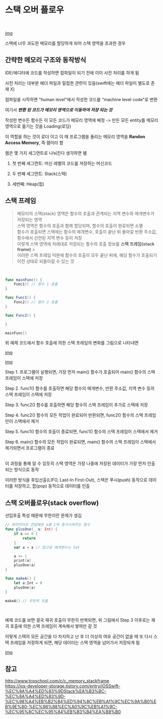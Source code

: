 # 스택 오버 플로우

<br/>

[img](https://cdn.icon-icons.com/icons2/602/PNG/512/Stack_Overflow_icon-icons.com_55812.png)
<br/>

스택에 너무 과도한 메모리를 할당하게 되어 스택 영역을 초과한 경우
<br/>

## 간략한 메모리 구조와 동작방식

IDE/에디터에 코드를 작성하면 컴파일이 되기 전에 이미 사전 처리를 하게 됨
<br/>

사전 처리는 대부분 헤더 파일과 밀접한 관련이 있음(swift에는 헤더 파일이 별도로 존재 X)
<br/>

컴파일을 시작하면 "human level"에서 작성한 코드를 "machine level code"로 변환
<br/>

여기서 **_변환 된 코드가 메모리 영역으로 이동하여 저장 되는 것_**
<br/>

작성한 변수든 함수든 이 모든 코드가 메모리 영역에 배정 -> 만든 모든 entity를 메모리 영역으로 옮기는 것을 Loading(로딩)
<br/>

이 역할을 하는 것이 로더 이고 이 때 프로그램을 돌리는 메모리 영역을 **Randon Access Memory**, 즉 램이라 함
<br/>

램은 몇 가지 세그먼트로 나눠진다 생각하면 됌
<br/>

1. 첫 번째 세그먼트: 머신 레벨의 코드를 저장하는 머신코드
   <br/>

2. 두 번째 세그먼트: Stack(스택)
   <br/>

3. 세번째: Heap(힙)
   <br/>

## 스택 프레임

> 메모리의 스택(stack) 영역은 함수의 호출과 관계되는 지역 변수와 매개변수가 저장되는 영역
> <br/>
> 스택 영역은 함수의 호출과 함께 할당되며, 함수의 호출이 완료되면 소멸
> <br/>
> 함수가 호출되면 스택에는 함수의 매개변수, 호출이 끝난 뒤 돌아갈 반환 주소값, 함수에서 선언된 지역 변수 등이 저장
> <br/>
> 이렇게 스택 영역에 차례대로 저장되는 함수의 호출 정보를 **스택 프레임(stack frame)** > <br/>
> 이러한 스택 프레임 덕분에 함수의 호출이 모두 끝난 뒤에, 해당 함수가 호출되기 이전 상태로 되돌아갈 수 있는 것
> <br/>

<br/>

```swift
func mainFunc() {
    Func1() // 함수 1 호출
}

func Func1() {
    Func2() // 함수 2 호출
}

func Func2() {

}

mainFunc()
```

위 예제 코드에서 함수 호출에 의한 스택 프레임의 변화를 그림으로 나타내면
<br/>

[img](http://www.tcpschool.com/lectures/img_c_stackframe_01.png)
<br/>

[img](http://www.tcpschool.com/lectures/img_c_stackframe_02.png)
<br/>

Step 1. 프로그램이 실행되면, 가장 먼저 main() 함수가 호출되어 main() 함수의 스택 프레임이 스택에 저장
<br/>

Step 2. func1() 함수를 호출하면 해당 함수의 매개변수, 반환 주소값, 지역 변수 등의 스택 프레임이 스택에 저장
<br/>

Step 3. func2() 함수를 호출하면 해당 함수의 스택 프레임이 추가로 스택에 저장
<br/>

Step 4. func2() 함수의 모든 작업이 완료되어 반환되면, func2() 함수의 스택 프레임만이 스택에서 제거
<br/>

Step 5. func1() 함수의 호출이 종료되면, func1() 함수의 스택 프레임이 스택에서 제거
<br/>

Step 6. main() 함수의 모든 작업이 완료되면, main() 함수의 스택 프레임이 스택에서 제거되면서 프로그램이 종료
<br/>
<br/>

이 과정을 통해 알 수 있듯히 스택 영역은 가장 나중에 저장된 데이터가 가장 먼저 인출되는 방식으로 동작
<br/>

이러한 방식을 후입선출(LIFO, Last-In First-Out), 스택은 푸시(push) 동작으로 데이터를 저장하고, 팝(pop) 동작으로 데이터를 인출
<br/>

## 스택 오버플로우(stack overflow)

선입후출 특성 때문에 무한이란 문제가 생김
<br/>

```swift
// 파라미터로 전달해온 a를 1씩 증가시켜주는 함수
func plusOne(_ a: Int) {
    if a == 0 {
        return
    }
    var a = a // 참고로 매개변수는 let

    a += 1
    print(a)
    plusOne(a)
}

func makeA() {
    let a:Int = 0
    plusOne(a)
}

makeA() // 무한히 호출
```

<br/>

예제 코드를 보면 결국 재귀 호출이 무한히 반복되면, 위 그림에서 Step 3 이후로는 재귀 호출에 의한 스택 프레임이 계속해서 쌓여만 갈 것
<br/>

이렇게 스택의 모든 공간을 다 차지하고 난 후 더 이상의 여유 공간이 없을 때 또 다시 스택 프레임을 저장하게 되면, 해당 데이터는 스택 영역을 넘어가서 저장되게 됨
<br/>

[img](http://www.tcpschool.com/lectures/img_c_stackoverflow.png)
<br/>

## 참고

http://www.tcpschool.com/c/c_memory_stackframe
<br/>
https://ios-developer-storage.tistory.com/entry/iOSSwift-%EC%8A%A4%ED%83%9DStack%EA%B3%BC-%EC%8A%A4%ED%83%9D-%EC%98%A4%EB%B2%84%ED%94%8C%EB%A1%9C%EC%9A%B0%EB%9E%80-%EC%98%88%EC%A0%9C%EB%A1%9C-%EC%95%8C%EC%95%84%EB%B3%B4%EA%B8%B0
<br/>
